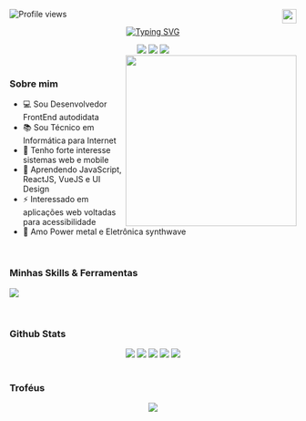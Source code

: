 
<p align="left"> <img src="https://komarev.com/ghpvc/?username=joaobatistajr&color=405DE6" alt="Profile views" /> 
 <a href="https://github.com/JoaoBatistaJr/JoaoBatistaJr/blob/master/README-en.md"><img width="25" height="25" align="right" src="https://img.icons8.com/color/25/usa.png" alt="usa"/>
</p>

<p align="center" >
 <a href="https://git.io/typing-svg"><img src="https://readme-typing-svg.demolab.com?font=Fira+sans&size=26&duration=3000&pause=1000&color=61DAFB&center=true&vCenter=true&width=460&lines=Ol%C3%A1!+%F0%9F%91%8B%F0%9F%8F%BB+Boas+Vindas!;Sempre+aprendendo+coisas+novas.;Desenvolvedor+FrontEnd.;JavaScript+%7C+React.js+%7C+Vue.js+%7C+Next.js;HTML5+%7C+CSS3+%7C+SASS+%7C+Tailwind" alt="Typing SVG" /></a>
</p>

<div align="center">
    <a href="https://www.linkedin.com/in/jbjunior03/" target="_blank"><img src=https://img.shields.io/badge/linkedin-%2300acee.svg?color=405DE6&style=for-the-badge&logo=linkedin&logoColor=white /></a>
    <a href = "mailto:joaob.dev@gmail.com"><img src="https://img.shields.io/badge/-Gmail-%23333?style=for-the-badge&logo=gmail&logoColor=white" target="_blank"></a>
    <a href="https://instagram.com/joaob.dev" target="_blank"><img src=https://img.shields.io/badge/instagram-%ff5851db.svg?color=C13584&style=for-the-badge&logo=instagram&logoColor=white /></a>
</div>

<div>
  <picture> <img align="right" src="https://github.com/7oSkaaa/7oSkaaa/blob/main/Images/Right_Side.gif?raw=true" width = 300px> </picture>
</div>

<br>

<h3> Sobre mim</h3>
<div>
    <ul>
        <li>💻 Sou Desenvolvedor FrontEnd autodidata </li>
        <li>📚 Sou Técnico em Informática para Internet</li>
        <li>📝 Tenho forte interesse sistemas web e mobile </li>
        <li>🌱 Aprendendo JavaScript, ReactJS, VueJS e UI Design</li>
        <li>⚡ Interessado em aplicações web voltadas para acessibilidade</li>
        <li>🎵 Amo Power metal e Eletrônica synthwave
    </ul>
 </div>

<br>

<h3> Minhas Skills & Ferramentas</h3>
 <p>
   <a href="https://skillicons.dev">
     <img src="https://skillicons.dev/icons?i=html,css,js,ts,react,vue,next,sass,tailwind,styledcomponents,bootstrap,webpack,babel,jquery,git,wordpress,php,django,py,java,selenium,mysql,cs,godot,figma,vscode,vercel,bash" />
   </a>
 </p>

<br>

<h3>Github Stats</h3>
<div align="center">
 <img src="http://github-profile-summary-cards.vercel.app/api/cards/stats?username=joaobatistajr&theme=react" />
 <img src="http://github-profile-summary-cards.vercel.app/api/cards/productive-time?username=joaobatistajr&theme=react&utcOffset=8" />
 <img src="http://github-profile-summary-cards.vercel.app/api/cards/repos-per-language?username=joaobatistajr&theme=react&show_icons=true&hide_border=true&border_radius=10" />
 <img src="http://github-profile-summary-cards.vercel.app/api/cards/most-commit-language?username=joaobatistajr&theme=react"/>
 <img src="http://github-profile-summary-cards.vercel.app/api/cards/profile-details?username=joaobatistajr&theme=react" />
<!--  <img src="https://streak-stats.demolab.com?user=Joaobatistajr&theme=react&hide_border=true&border_radius=10&locale=pt_BR" />
 <img src="https://github-readme-stats.vercel.app/api?username=JoaoBatistaJr&theme=react&show_icons=true&hide_border=true&border_radius=10&count_private=true" /> -->
</div>


<br>

   <h3> Troféus </h3>
   <div align="center">
       <img src="https://github-profile-trophy.vercel.app/?username=joaobatistajr&theme=onedark&column=-1"/>
   </div>

